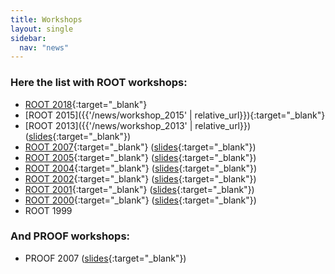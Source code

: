 ```yaml
---
title: Workshops
layout: single
sidebar:
  nav: "news"
---
```


### Here the list with ROOT workshops:

*   [ROOT 2018](https://cern.ch/root2018){:target="_blank"}
*   [ROOT 2015]({{'/news/workshop_2015' | relative_url}}){:target="_blank"}
*   [ROOT 2013]({{'/news/workshop_2013' | relative_url}}) ([slides](https://indico.cern.ch/conferenceDisplay.py?confId=217511){:target="_blank"})
*   [ROOT 2007](http://root.cern.ch/root/R2007/Welcome.html){:target="_blank"} ([slides](http://indico.cern.ch/conferenceOtherViews.py?view=standard&confId=13356){:target="_blank"})
*   [ROOT 2005](http://root.cern.ch/root/R2005/Welcome.html){:target="_blank"} ([slides](http://indico.cern.ch/conferenceDisplay.py?confId=a055638){:target="_blank"})
*   [ROOT 2004](http://www.slac.stanford.edu/BFROOT/www/Computing/Distributed/ROOT2004/){:target="_blank"} ([slides](http://www.slac.stanford.edu/BFROOT/www/Computing/Distributed/ROOT2004/program.html){:target="_blank"})
*   [ROOT 2002](http://root.cern.ch/root/R2002/Welcome.html){:target="_blank"} ([slides](http://root.cern.ch/root/R2002/Program.html){:target="_blank"})
*   [ROOT 2001](http://www-root.fnal.gov/root2001/){:target="_blank"} ([slides](http://www-root.fnal.gov/root2001/R2001Program.html){:target="_blank"})
*   [ROOT 2000](http://root.cern.ch/root/R2000/Welcome.html){:target="_blank"} ([slides](http://root.cern.ch/root/R2000/Program.html){:target="_blank"})
*   ROOT 1999


###  And PROOF workshops:

*   PROOF 2007 ([slides](http://indico.cern.ch/conferenceDisplay.py?confId=23243){:target="_blank"})
